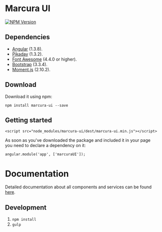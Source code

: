 [npm-image]: https://img.shields.io/npm/v/marcura-ui.svg
[npm-url]: https://npmjs.org/package/marcura-ui

# Marcura UI

[![NPM Version][npm-image]][npm-url]

## Dependencies
* [Angular](https://angularjs.org/) (1.3.8).
* [Pikaday](https://github.com/dbushell/Pikaday) (1.3.2).
* [Font Awesome](http://fontawesome.io/) (4.4.0 or higher).
* [Bootstrap](http://getbootstrap.com/) (3.3.4).
* [Moment.js](http://momentjs.com/) (2.10.2).

## Download
Download it using npm:

`npm install marcura-ui --save`

## Getting started
`<script src="node_modules/marcura-ui/dest/marcura-ui.min.js"></script>`

As soon as you've downloaded the package and included it in your page you need to declare a dependency on it:

`angular.module('app', ['marcuraUI']);`

# Documentation
Detailed documentation about all components and services can be found [here](../../wiki).

## Development

1. `npm install`
2. `gulp`

